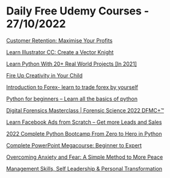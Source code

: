 # Daily Free Udemy Courses - 27/10/2022

[Customer Retention: Maximise Your Profits](https://www.udemy.com/course/customer-retention-max-profits-fast/?couponCode=42263894F0B0BDC924A4)
[Learn Illustrator CC: Create a Vector Knight](https://www.udemy.com/course/vector-knight/?couponCode=B51F9C0C89F5CEDC2579)
[Learn Python With 20+ Real World Projects [In 2021]](https://www.udemy.com/course/learn-python-with-20-real-world-projects/?couponCode=HALLOWEEN2022)
[Fire Up Creativity in Your Child](https://www.udemy.com/course/fostering-creativity-in-children/?couponCode=OCT2022FREE001)
[Introduction to Forex- learn to trade forex by yourself](https://www.udemy.com/course/introduction-to-forex-learn-to-trade-forex-by-yourself/?couponCode=707E63478F35A207E83C)
[Python for beginners – Learn all the basics of python](https://www.udemy.com/course/python-for-beginners-learn-all-the-basics-of-python/?couponCode=2DEDD689639003B65D19)
[Digital Forensics Masterclass | Forensic Science 2022 DFMC+™](https://www.udemy.com/course/digital-forensics-course/?couponCode=OCSALY_DIGITALFIR)
[Learn Facebook Ads from Scratch – Get more Leads and Sales](https://www.udemy.com/course/learn-facebook-ads-from-scratch-get-more-leads-and-sales/?couponCode=FREECOURSE)
[2022 Complete Python Bootcamp From Zero to Hero in Python](https://www.udemy.com/course/python-programming-for-beginners-m/?couponCode=8741EED9B62764AA49BE)
[Complete PowerPoint Megacourse: Beginner to Expert](https://www.udemy.com/course/complete-powerpoint-megacourse-beginner-to-expert/?couponCode=CB4EC47644E70FD56271)
[Overcoming Anxiety and Fear: A Simple Method to More Peace](https://www.udemy.com/course/overcoming-anxiety-and-fear/?couponCode=FREE4ALLFVR)
[Management Skills, Self Leadership & Personal Transformation](https://www.udemy.com/course/roundtheclockleadership/?couponCode=INDIVIDUALIZATION)
